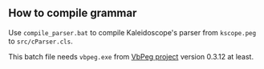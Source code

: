 ## How to compile grammar

Use `compile_parser.bat` to compile Kaleidoscope's parser from `kscope.peg` to `src/cParser.cls`.

This batch file needs `vbpeg.exe` from [VbPeg project](https://github.com/wqweto/VbPeg/releases) version 0.3.12 at least.